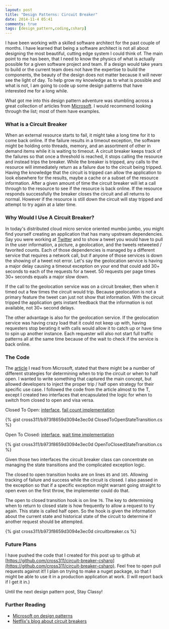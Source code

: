 ```yaml
---
layout: post
title: "Design Patterns: Circuit Breaker"
date: 2014-11-4 05:41
comments: true
tags: [design_pattern,coding,csharp]
---
```


I have been working with a skilled software architect for the past couple of months.  I have learned that being a software architect is not all about designing the most beautiful, cutting edge system I could think of.
The main point to me has been, that I need to know the physics of what is actually possible for a given software project and team.
If a design would take years to build or the current team does not have the expertise to build the components, the beauty of the design does not matter because it will never see the light of day.
To help grow my knowledge as to what is possible and what is not, I am going to code up some design patterns that have interested me for a long while.

What got me into this design pattern adventure was stumbling across a great collection of articles from [Microsoft](http://msdn.microsoft.com/en-us/library/dn600223.aspx).  I would recommend looking through the list; most of them have examples.

### What is a Circuit Breaker

When an external resource starts to fail, it might take a long time for it to come back online.
If the failure results in a timeout exception, the software might be holding onto threads, memory,
and an assortment of other in demand items while it is waiting to timeout.
A circuit breaker keeps track of the failures so that once a threshold is reached, it stops calling the resource and instead trips the breaker.
While the breaker is tripped, any calls to the resource will immediately return as a failure due to the circuit being tripped.
Having the knowledge that the circuit is tripped can allow the application to look elsewhere for the results, maybe a cache or a subset of the resource information.
After a given amount of time the circuit breaker will let a call through to the resource to see if the resource is back online.
If the resource responds successfully the breaker closes the circuit and all returns to normal.
However if the resource is still down the circuit will stay tripped and attempt to try again at a later time.

### Why Would I Use A Circuit Breaker?

In today's distributed cloud micro service oriented mumbo jumbo, you might find yourself creating an application that has many upstream dependencies.
Say you were working at [Twitter](https://twitter.com/otter311) and to show a tweet you would have to pull in the user information, a picture, a geolocation, and the tweets retweeted / favorited counts.
Each of those dependencies is managed by a different service that requires a network call, but if anyone of those services is down the showing of a tweet not error.
Let's say the geolocation service is having a major delay causing a timeout exception on your end that could add 30+ seconds to each of the requests for a tweet. 50 requests per page times 30+ seconds equals a major slow down.

If the call to the geolocation service was on a circuit breaker, then when it timed out a few times the circuit would trip.
Because geolocation is not a primary feature the tweet can just not show that information.  With the circuit tripped the application gets instant feedback that the
information is not available, not 30+ second delays.

The other advantage is also for the geolocation service.  If the geolocation service was having crazy load that it could not keep up with, having requesters stop berating it with calls would allow it to catch up or have time to spin up another instance.
Each requester will also not start full traffic patterns all at the same time because of the wait to check if the service is back online.

### The Code

The [article](http://msdn.microsoft.com/en-us/library/dn589784.aspx) I read from Microsoft, stated that there might be a number of different strategies for determining when to trip the circuit or when to half open.
I wanted to write something that captured the main concept, but allowed developers to inject the proper trip / half open strategy for their specific use case.
I followed the code from the article almost to the T, except I created two interfaces that encapsulated the logic for when to switch from closed to open and visa versa.

Closed To Open: [interface](https://github.com/cross311/circuit-breaker-csharp/blob/master/src/ICircuitBreakerClosedToOpenStateTransition.cs), [fail count implementation](https://github.com/cross311/circuit-breaker-csharp/blob/master/src/FailCountBasedCircuitBreakerClosedToOpenStateTransition.cs)


{% gist cross311/b973f8659d3094e3ec0d ClosedToOpenStateTransition.cs %}


Open To Closed: [interface](https://github.com/cross311/circuit-breaker-csharp/blob/master/src/ICircuitBreakerOpenToClosedStateTransition.cs), [wait time implementation](https://github.com/cross311/circuit-breaker-csharp/blob/master/src/WaitTimeBasedCircuitBreakerOpenToClosedStateTransition.cs)


{% gist cross311/b973f8659d3094e3ec0d OpenToClosedStateTransition.cs %}


Given those two interfaces the circuit breaker class can concentrate on managing the state transitions and the complicated exception logic.

The closed to open transition hooks are on lines `85` and `105`.  Allowing tracking of failure and success while the circuit is closed.  I also passed in the exception
so that if a specific exception might warrant going straight to open even on the first throw, the implementer could do that.

The open to closed transition hook is on line `76`.  The key to determining when to return to closed state is how frequently to allow a request to try again.  This state is called half open.  So the hook is given the information about the current state and historical state of the circuit to determine if another request should be attempted.


{% gist cross311/b973f8659d3094e3ec0d circuitbreaker.cs %}

### Future Plans

I have pushed the code that I created for this post up to github at [https://github.com/cross311/circuit-breaker-csharp](https://github.com/cross311/circuit-breaker-csharp).  Feel free to open pull requests against it!!  I plan on trying to make a nuget package, so that I might be able to use it in a production application at work. (I will report back if I get it in.)

Until the next design pattern post, Stay Classy!

### Further Reading

 - [Microsoft on design patterns](http://msdn.microsoft.com/en-us/library/dn600223.aspx)
 - [Netflix's blog about circuit breakers](http://techblog.netflix.com/2011/12/making-netflix-api-more-resilient.html)